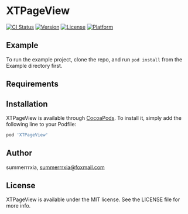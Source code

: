 # XTPageView

[![CI Status](https://img.shields.io/travis/summerrrxia/XTPageView.svg?style=flat)](https://travis-ci.org/summerrrxia/XTPageView)
[![Version](https://img.shields.io/cocoapods/v/XTPageView.svg?style=flat)](https://cocoapods.org/pods/XTPageView)
[![License](https://img.shields.io/cocoapods/l/XTPageView.svg?style=flat)](https://cocoapods.org/pods/XTPageView)
[![Platform](https://img.shields.io/cocoapods/p/XTPageView.svg?style=flat)](https://cocoapods.org/pods/XTPageView)

## Example

To run the example project, clone the repo, and run `pod install` from the Example directory first.

## Requirements

## Installation

XTPageView is available through [CocoaPods](https://cocoapods.org). To install
it, simply add the following line to your Podfile:

```ruby
pod 'XTPageView'
```

## Author

summerrrxia, summerrrxia@foxmail.com

## License

XTPageView is available under the MIT license. See the LICENSE file for more info.
